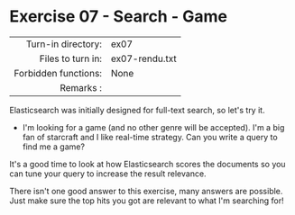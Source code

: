 # Exercise 07 - Search - Game

|                         |                    |
| -----------------------:| ------------------ |
|   Turn-in directory:    |  ex07              |
|   Files to turn in:     |  ex07-rendu.txt    |
|   Forbidden functions:  |  None              |
|   Remarks :             |                    |

Elasticsearch was initially designed for full-text search, so let's try it.

- I'm looking for a game (and no other genre will be accepted). I'm a big fan of starcraft and I like real-time strategy. Can you write a query to find me a game? 

It's a good time to look at how Elasticsearch scores the documents so you can tune your query to increase the result relevance.

There isn't one good answer to this exercise, many answers are possible. Just make sure the top hits you got are relevant to what I'm searching for!
